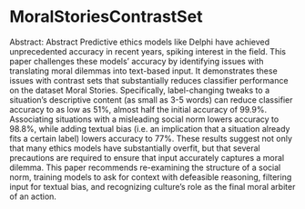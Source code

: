 # MoralStoriesContrastSet
Abstract: 
Abstract
Predictive ethics models like Delphi have achieved unprecedented accuracy in recent years, spiking interest in the field. This paper challenges these models’ accuracy by identifying issues with translating moral dilemmas into text-based input. It demonstrates these issues with contrast sets that substantially reduces classifier performance on the dataset Moral Stories. Specifically, label-changing tweaks to a situation’s descriptive content (as small as 3-5 words) can reduce classifier accuracy to as low as 51%, almost half the initial accuracy of 99.9%. Associating situations with a misleading social norm lowers accuracy to 98.8%, while adding textual bias (i.e. an implication that a situation already fits a certain label) lowers accuracy to 77%. These results suggest not only that many ethics models have substantially overfit, but that several precautions are required to ensure that input accurately captures a moral dilemma. This paper recommends re-examining the structure of a social norm, training models to ask for context with defeasible reasoning, filtering input for textual bias, and recognizing culture’s role as the final moral arbiter of an action.
